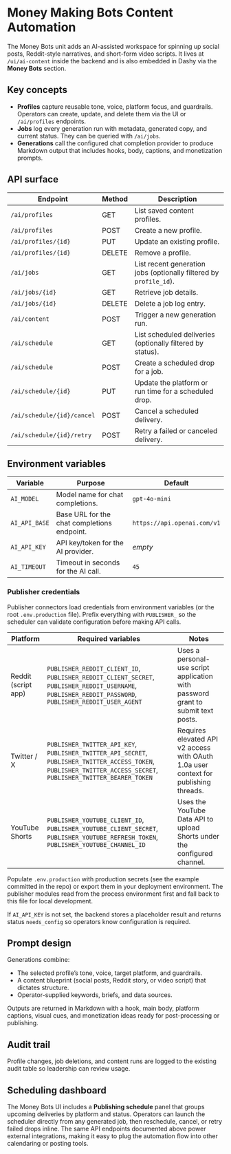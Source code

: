 # Money Making Bots Content Automation

The Money Bots unit adds an AI-assisted workspace for spinning up social posts, Reddit-style narratives, and short-form video scripts. It lives at `/ui/ai-content` inside the backend and is also embedded in Dashy via the **Money Bots** section.

## Key concepts

- **Profiles** capture reusable tone, voice, platform focus, and guardrails. Operators can create, update, and delete them via the UI or `/ai/profiles` endpoints.
- **Jobs** log every generation run with metadata, generated copy, and current status. They can be queried with `/ai/jobs`.
- **Generations** call the configured chat completion provider to produce Markdown output that includes hooks, body, captions, and monetization prompts.

## API surface

| Endpoint | Method | Description |
| --- | --- | --- |
| `/ai/profiles` | GET | List saved content profiles. |
| `/ai/profiles` | POST | Create a new profile. |
| `/ai/profiles/{id}` | PUT | Update an existing profile. |
| `/ai/profiles/{id}` | DELETE | Remove a profile. |
| `/ai/jobs` | GET | List recent generation jobs (optionally filtered by `profile_id`). |
| `/ai/jobs/{id}` | GET | Retrieve job details. |
| `/ai/jobs/{id}` | DELETE | Delete a job log entry. |
| `/ai/content` | POST | Trigger a new generation run. |
| `/ai/schedule` | GET | List scheduled deliveries (optionally filtered by status). |
| `/ai/schedule` | POST | Create a scheduled drop for a job. |
| `/ai/schedule/{id}` | PUT | Update the platform or run time for a scheduled drop. |
| `/ai/schedule/{id}/cancel` | POST | Cancel a scheduled delivery. |
| `/ai/schedule/{id}/retry` | POST | Retry a failed or canceled delivery. |

## Environment variables

| Variable | Purpose | Default |
| --- | --- | --- |
| `AI_MODEL` | Model name for chat completions. | `gpt-4o-mini` |
| `AI_API_BASE` | Base URL for the chat completions endpoint. | `https://api.openai.com/v1` |
| `AI_API_KEY` | API key/token for the AI provider. | _empty_ |
| `AI_TIMEOUT` | Timeout in seconds for the AI call. | `45` |

### Publisher credentials

Publisher connectors load credentials from environment variables (or the root `.env.production` file). Prefix everything with `PUBLISHER_` so the scheduler can validate configuration before making API calls.

| Platform | Required variables | Notes |
| --- | --- | --- |
| Reddit (script app) | `PUBLISHER_REDDIT_CLIENT_ID`, `PUBLISHER_REDDIT_CLIENT_SECRET`, `PUBLISHER_REDDIT_USERNAME`, `PUBLISHER_REDDIT_PASSWORD`, `PUBLISHER_REDDIT_USER_AGENT` | Uses a personal-use script application with password grant to submit text posts. |
| Twitter / X | `PUBLISHER_TWITTER_API_KEY`, `PUBLISHER_TWITTER_API_SECRET`, `PUBLISHER_TWITTER_ACCESS_TOKEN`, `PUBLISHER_TWITTER_ACCESS_SECRET`, `PUBLISHER_TWITTER_BEARER_TOKEN` | Requires elevated API v2 access with OAuth 1.0a user context for publishing threads. |
| YouTube Shorts | `PUBLISHER_YOUTUBE_CLIENT_ID`, `PUBLISHER_YOUTUBE_CLIENT_SECRET`, `PUBLISHER_YOUTUBE_REFRESH_TOKEN`, `PUBLISHER_YOUTUBE_CHANNEL_ID` | Uses the YouTube Data API to upload Shorts under the configured channel. |

Populate `.env.production` with production secrets (see the example committed in the repo) or export them in your deployment environment. The publisher modules read from the process environment first and fall back to this file for local development.

If `AI_API_KEY` is not set, the backend stores a placeholder result and returns status `needs_config` so operators know configuration is required.

## Prompt design

Generations combine:

- The selected profile’s tone, voice, target platform, and guardrails.
- A content blueprint (social posts, Reddit story, or video script) that dictates structure.
- Operator-supplied keywords, briefs, and data sources.

Outputs are returned in Markdown with a hook, main body, platform captions, visual cues, and monetization ideas ready for post-processing or publishing.

## Audit trail

Profile changes, job deletions, and content runs are logged to the existing audit table so leadership can review usage.

## Scheduling dashboard

The Money Bots UI includes a **Publishing schedule** panel that groups upcoming
deliveries by platform and status. Operators can launch the scheduler directly
from any generated job, then reschedule, cancel, or retry failed drops inline.
The same API endpoints documented above power external integrations, making it
easy to plug the automation flow into other calendaring or posting tools.

